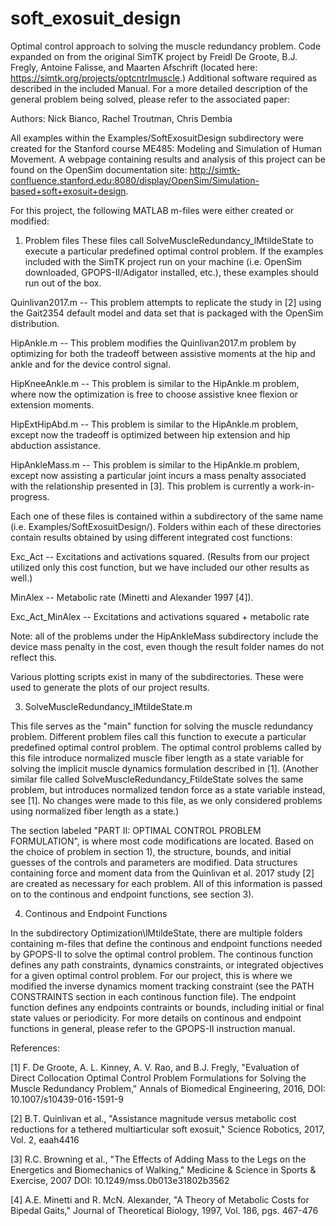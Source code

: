 # soft_exosuit_design
Optimal control approach to solving the muscle redundancy problem. Code expanded
on from the original SimTK project by Freidl De Groote, B.J. Fregly, Antoine
Falisse, and Maarten Afschrift (located here: https://simtk.org/projects/optcntrlmuscle.) 
Additional software required as described in the included Manual. For a more detailed
description of the general problem being solved, please refer to the associated paper:

Authors: Nick Bianco, Rachel Troutman, Chris Dembia

All examples within the Examples/SoftExosuitDesign subdirectory were created for the 
Stanford course ME485: Modeling and Simulation of Human Movement. A webpage containing
results and analysis of this project can be found on the OpenSim documentation site:
http://simtk-confluence.stanford.edu:8080/display/OpenSim/Simulation-based+soft+exosuit+design.

For this project, the following MATLAB m-files were either created or modified:

1) Problem files
These files call SolveMuscleRedundancy_lMtildeState to execute a particular predefined 
optimal control problem. If the examples included with the SimTK project run on your 
machine (i.e. OpenSim downloaded, GPOPS-II/Adigator installed, etc.), these examples should
run out of the box.

Quinlivan2017.m -- This problem attempts to replicate the study in [2] using the Gait2354
				   default model and data set that is packaged with the OpenSim distribution.
				   
HipAnkle.m -- This problem modifies the Quinlivan2017.m problem by optimizing for both the
			  tradeoff between assistive moments at the hip and ankle and for the device 
			  control signal.

HipKneeAnkle.m -- This problem is similar to the HipAnkle.m problem, where now the 
				  optimization is free to choose assistive knee flexion or extension
				  moments.
				 
HipExtHipAbd.m -- This problem is similar to the HipAnkle.m problem, except now the tradeoff
				  is optimized between hip extension and hip abduction assistance.
			
HipAnkleMass.m -- This problem is similar to the HipAnkle.m problem, except now assisting
				  a particular joint incurs a mass penalty associated with the relationship
				  presented in [3]. This problem is currently a work-in-progress.
				  
Each one of these files is contained within a subdirectory of the same name 
(i.e. Examples/SoftExosuitDesign/<ProblemName>). Folders within each of these directories
contain results obtained by using different integrated cost functions:

Exc_Act -- Excitations and activations squared. (Results from our project utilized
		   only this cost function, but we have included our other results as well.)

MinAlex -- Metabolic rate (Minetti and Alexander 1997 [4]).

Exc_Act_MinAlex -- Excitations and activations squared + metabolic rate

Note: all of the problems under the HipAnkleMass subdirectory include the device mass
penalty in the cost, even though the result folder names do not reflect this. 

Various plotting scripts exist in many of the subdirectories. These were used
to generate the plots of our project results.

3) SolveMuscleRedundancy_lMtildeState.m

This file serves as the "main" function for solving the muscle redundancy problem. Different
problem files call this function to execute a particular predefined optimal control problem.
The optimal control problems called by this file introduce normalized muscle fiber length as
a state variable for solving the implicit muscle dynamics formulation described in [1]. 
(Another similar file called SolveMuscleRedundancy_FtildeState solves the same problem, but
introduces normalized tendon force as a state variable instead, see [1]. No changes were made
to this file, as we only considered problems using normalized fiber length as a state.) 

The section labeled "PART II: OPTIMAL CONTROL PROBLEM FORMULATION", is where most code
modifications are located. Based on the choice of problem in section 1), the structure, bounds,
and initial guesses of the controls and parameters are modified. Data structures containing 
force and moment data from the Quinlivan et al. 2017 study [2] are created as necessary for 
each problem. All of this information is passed on to the continous and endpoint functions,
see section 3).

4) Continous and Endpoint Functions

In the subdirectory Optimization\lMtildeState, there are multiple folders containing m-files
that define the continous and endpoint functions needed by GPOPS-II to solve the optimal 
control problem. The continous function defines any path constraints, dynamics constraints,
or integrated objectives for a given optimal control problem. For our project, this is where
we modified the inverse dynamics moment tracking constraint (see the PATH CONSTRAINTS section
in each continous function file). The endpoint function defines any endpoints contraints 
or bounds, including initial or final state values or periodicity. For more details on 
continous and endpoint functions in general, please refer to the GPOPS-II instruction manual.

References:

[1] F. De Groote, A. L. Kinney, A. V. Rao, and B.J. Fregly, "Evaluation of Direct Collocation 
		Optimal Control Problem Formulations for Solving the Muscle Redundancy Problem," Annals 
		of Biomedical Engineering, 2016, DOI: 10.1007/s10439-016-1591-9

[2] B.T. Quinlivan et al., "Assistance magnitude versus metabolic cost reductions for a
		tethered multiarticular soft exosuit," Science Robotics, 2017, Vol. 2, eaah4416

[3] R.C. Browning et al., "The Effects of Adding Mass to the Legs on the Energetics and 
		Biomechanics of Walking," Medicine & Science in Sports & Exercise, 2007
		DOI: 10.1249/mss.0b013e31802b3562

[4] A.E. Minetti and R. McN. Alexander, "A Theory of Metabolic Costs for Bipedal Gaits,"
		Journal of Theoretical Biology, 1997, Vol. 186, pgs. 467-476

